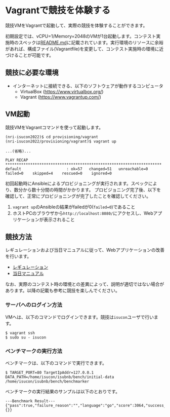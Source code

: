 # Vagrantで競技を体験する

競技VMをVagrantで起動して、実際の競技を体験することができます。

初期設定では、vCPU=1/Memory=2048のVMが1台起動します。コンテスト実施時のスペックは[README.md](../README.md)に記載されています。実行環境のリソースに余裕があれば、構成ファイル(Vagrantfile)を変更して、コンテスト実施時の環境に近づけることが可能です。

## 競技に必要な環境

- インターネットに接続できる、以下のソフトウェアが動作するコンピュータ
    - VirtualBox (https://www.virtualbox.org/)
    - Vagrant (https://www.vagrantup.com/)

## VM起動

競技VMをVagrantコマンドを使って起動します。

```shell
(nri-isucon2022)$ cd provisioning/vagrant
(nri-isucon2022/provisioning/vagrant)$ vagrant up

...(省略)...

PLAY RECAP *********************************************************************
default                    : ok=57   changed=51   unreachable=0    failed=0    skipped=4    rescued=0    ignored=0
```

初回起動時にAnsibleによるプロビジョニングが実行されます。スペックにより、数分から数十分間の時間がかかります。
プロビジョニング完了後、以下を確認して、正常にプロビジョニングが完了したことを確認してください。

1. `vagrant up`のAnsibleの結果がfailedが0(`failed=0`)であること
1. ホストPCのブラウザから`http://localhost:8080/`にアクセスし、Webアプリケーションが表示されること

## 競技方法

レギュレーションおよび当日マニュアルに従って、Webアプリケーションの改善を行います。

- [レギュレーション](./regulation.md)
- [当日マニュアル](./manual.md)

なお、実際のコンテスト時の環境との差異によって、説明が適切ではない場合があります。以降の記載も参考に競技を楽しんでください。

### サーバへのログイン方法

VMへは、以下のコマンドでログインできます。競技は`isucon`ユーザで行います。

```shell
$ vagrant ssh
$ sudo su - isucon
```

### ベンチマークの実行方法

ベンチマークは、以下のコマンドで実行できます。

```shell
$ TARGET_PORT=80 TargetIpAddr=127.0.0.1 DATA_PATH=/home/isucon/isubnb/bench/initial-data /home/isucon/isubnb/bench/benchmarker
```

ベンチマークの実行結果のサンプルは以下のとおりです。

```shell
---Benchmark Result---
{"pass":true,"failure_reason":"","language":"go","score":3064,"success_count":1038,"failure_count":1,"errors_dict":{}}
```
